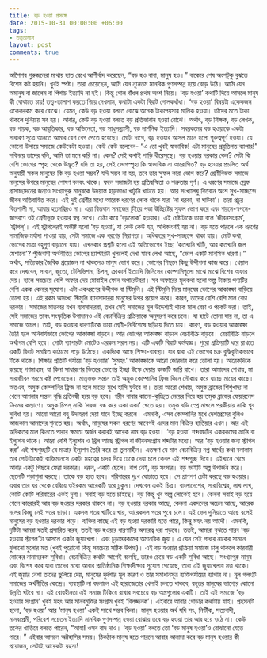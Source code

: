 ```yaml
---
title: বড় হওয়া প্রসঙ্গে
date: 2015-10-31 00:00:00 +06:00
tags:
- তত্ত্বতালাশ
layout: post
comments: true
---
```


আশৈশব গুরুজনেরা মাথায় হাত রেখে আশীর্বাদ করেছেন, “বড় হও বাবা, মানুষ হও।” বাক্যের শেষ অংশটুকু বুঝতে বিশেষ কষ্ট হয়নি। খুবই স্পষ্ট। তারা চেয়েছেন, আমি যেন ন্যূনতম মানবিক গুণসম্পন্ন হয়ে বেড়ে উঠি। আমি যেন অমানুষ বা জালেম বা পিশাচ ইত্যাদি না হই। কিন্তু গোল বাঁধল প্রথম অংশ নিয়ে। ‘বড় হওয়া’ কথাটি দিয়ে আসলে মানুষ কী বোঝাতে চায়! তত্ত্ব-তালাশ করতে গিয়ে দেখলাম, কথাটা একটা বিরাট গোলকধাঁধা। ‘বড় হওয়া’ বিষয়টা একেকজন একেকরকম করে বোঝে। যেমন, কেউ বড় হওয়া বলতে বোঝে অনেক টাকাপয়সার মালিক হওয়া। তাঁদের মতে টাকা থাকলে দুনিয়ায় সব হয়। আবার, কেউ বড় হওয়া বলতে বড় প্রতিভাবান হওয়া বোঝে। অর্থাৎ, বড় শিক্ষক, বড় লেখক, বড় গায়ক, বড় আবৃত্তিকার, বড় অভিনেতা, বড় সাধুসন্ন্যাসী, বড় দার্শনিক ইত্যাদি। সবরকমের বড় হওয়াকে একটা সাধারণ সূত্রে আনতে আমার বেশ বেগ পেতে হয়েছে। মোটা দাগে, বড় হওয়ার আসল মানে হলো গুরুত্বপূর্ণ হওয়া। যে কোনো উপায়ে সমাজে কেউকেটা হওয়া। কেউ কেউ বলেবেন- “এ তো খুবই স্বাভাবিক! এটা মানুষের প্রবৃত্তিগত ব্যাপার!” সবিনয়ে তাদের বলি, আমি তা মনে করি না। কেন? সেই কথাই পাড়ি ধীরেসুস্থে।
বড় হওয়ার দরকার কেন? সেটা কি বেশি ভোগের স্পৃহা থেকে উদ্ভূত? যদি তা হয়, সেই ভোগস্পৃহা কি স্বাভাবিক না আরোপিত? বড় হওয়ার প্রচলিত অর্থ অনুযায়ী সকল মানুষের কি বড় হওয়া সম্ভব? যদি সম্ভব না হয়, তবে তার সুফল কারা ভোগ করে?
শ্রেণীবিভক্ত সমাজে মানুষের উপরে মানুষের শোষণ বলবৎ থাকে। ফলে সমাজটা হয় প্রতিদ্বন্দ্বিতা ও শত্রুতায় পূর্ণ। এ ধরণের সমাজে স্রেফ গ্রাসাচ্ছাদনের জন্যও সংখ্যাগুরু মানুষকে উদয়াস্ত হাড়ভাঙা খাটুনি খাটতে হয়। আর সংখ্যালঘু বিত্তবান অংশ সুখ-সাচ্ছন্দে জীবন অতিবাহিত করে। এই দুই শ্রেণীর মধ্যে আরেক ধরণের লোক থাকে যারা ‘না ঘরকা, না ঘাটকা’। তারা প্রচুর বিত্তশালী না, আবার হতদরিদ্রও না। এরা বিত্তবান সমাজের চুঁইয়ে পড়া উচ্ছিষ্টের সুফল ভোগ করে এবং শয়নে-স্বপনে-জাগরণে ওই শ্রেণীভুক্ত হওয়ার স্বপ্ন দেখে। চেষ্টা করে ‘বড়লোক’ হওয়ার। এই চেষ্টাটাকে তারা বলে ‘জীবনসংগ্রাম’, ‘স্ট্রাগল্’। এই স্ট্রাগলেরই অভীষ্ট হলো ‘বড় হওয়া’, যা কেউ কেউ হয়, অধিকাংশই হয় না। বড় হতে পারলে এক ধরণের সামাজিক মর্যাদা পাওয়া যায়, সেটা সমাজে এক ধরণের নিরাপত্তা। অধিকতর সুখ-সাচ্ছন্দে থাকা যায়। মোট কথা, ভোগের মাত্রা বহুগুণ বাড়ানো যায়। এখনকার প্রশ্নটি হলো এই অতিভোগের ইচ্ছা ‘কতখানি খাঁটি, আর কতখানি জল মেশানো’?
পুঁজিবাদী অর্থনীতির ভোগের চ্যাপ্টারটা খুললেই দেখা যাবে লেখা আছে, “ভোগ একটি মানসিক ধারণা।” অর্থাৎ, সত্যিকার জৈবিক প্রয়োজন না থাকলেও মানুষ ভোগ করে। ভোগের পিছনে কিছু উদ্দীপনা কাজ করে। খেয়াল করে দেখবেন, সাবান, জুতো, টেলিভিশন, চিপস্, ক্রাকার্স ইত্যাদি জিনিসের কোম্পানিগুলো মাঝে মাঝে বিশেষ অফার দেয়। হালে সবচেয়ে বেশি অফার দেয় মোবাইল ফোন অপারেটররা। সব অফারের মূলকথা হলো অল্প টাকায় পণ্যটির বেশি একক কেনার সুযোগ। এটা একধরণের উদ্দীপক বা স্টিমুলি। এই স্টিমুলি দিয়ে মানুষের ভোগের আকাঙ্ক্ষা বাড়িয়ে তোলা হয়। এই রকম অসংখ্য স্টিমুলি ব্যাবসাদাররা মানুষের উপর প্রয়োগ করে। কারণ, তাদের বেশি বেশি মাল বেচা দরকার। সমাজের মাতব্বর যখন ব্যবসাদাররা, তখন সেই সমাজের মূল উদ্দেশ্যই থাকে মাল বেচা ও পকেট ভরা। তাই, সেই সমাজের তাবৎ সংস্কৃতিক উপাদানও এই বেচাবিক্রির প্রক্রিয়াকে অনুসরণ করে চলে। যা হাটে তোলা যায় না, তা এ সমাজে অচল। তাই, বড় হওয়ার ধারণাটিকে তারা শ্রেণী-নির্বিশেষে ছড়িয়ে দিতে চায়। কারণ, বড় হওয়ার আকাঙ্ক্ষা তৈরি হলে অনিবার্যভাবে ভোগের আকাঙ্ক্ষা বাড়বে। আর ভোগের আকাঙ্ক্ষা বাড়লে বেচাবিক্রি বাড়বে। বেচাবিক্রি বাড়লে অর্থাগম বেশি হবে।
 গোটা ব্যাপারটা মোটেও এরকম সরল নয়। এটি একটি বিরাট কর্মযজ্ঞ। পুরো প্রক্রিয়াটি ধরে রাখতে একটি বিরাট সমন্বিত কাঠামো গড়ে উঠেছে। একদিকে আছে শিক্ষা-ব্যবস্থা। যার দ্বারা এই ভোগের চক্র বুদ্ধিবৃত্তিকভাবে টিকে থাকে। শিক্ষার প্রতিটি পর্যায়ে ‘বড় হওয়ার’ ‘সুমহৎ’ আকাঙ্ক্ষাকে আরো জোরদার করে তোলা হয়। আরেকদিকে রয়েছে গণমাধ্যম, যা কিনা সাধারণের ভিতরে ভোগের ইচ্ছা উস্কে দেয়ার কাজটি জারি রাখে। তারা আমাদের শেখায়, মা সারাজীবন গরমে কষ্ট পেয়েছেন। মাতৃভক্ত সন্তান তাই অমুক কোম্পানির ফ্রিজ কিনে নৌকায় করে যাচ্ছে মায়ের কাছে। অতএব, অমুক কোম্পানির ফ্রিজ না হলে মায়ের মুখে হাসি ফুটবে না। তারা আরো শেখায়, অমুক ব্রান্ডের শিশুখাদ্য না খেলে আপনার সন্তান বুদ্ধি প্রতিবন্ধী হয়ে বড় হবে। গরীব বাবার কালো-কুচ্ছিত মেয়ের বিয়ে হয় তমুক ব্রান্ডের ফেয়ারনেস ক্রিমের কল্যাণে। অমুক চিপস্ নাকি ‘দরজা বন্ধ করে একা একা’ খেতে হয়। তমুক বডি স্প্রে মাখলে পরকীয়ায় নাকি খুব সুবিধা হয়। আরো আরো বহু উদাহরণ দেয়া যাবে ইচ্ছে করলে। এমনকি, এসব কোম্পানির মুখে দেশপ্রেমের বুলিও আজকাল আমাদের শুনতে হয়। অর্থাৎ, মানুষের সকল ধরণের আবেগই এদের মাল বিক্রির হাতিয়ার এখন। আর এই অধিকতর মাল কিনতে পারার ক্ষমতা অর্জন করারই আরেক নাম বড় হওয়া।
‘বড় হওয়া’ শব্দবন্ধটির একরকমের ভ্রান্তি বা ইল্যুশন থাকে। আরো বেশি ইল্যুশন ও থ্রিল আছে স্ট্রাগল বা জীবনসংগ্রাম শব্দটার মধ্যে। আর ‘বড় হওয়ার জন্য স্ট্রাগল করা’ এই শব্দগুচ্ছটি যে মাত্রার ইল্যুশন তৈরি করে তা তুলনাহীন। এতক্ষণ যে মাল বেচাবিক্রির নগ্ন স্বার্থের কথা বলালাম তার গোটাটাকেই ব্যক্তিমানসে একটা মহত্বের চাদর দিয়ে ঢেকে দেয়া চলে কেবল এই শব্দগুচ্ছ দিয়ে।
এইখানে থেমে আবার একটু পিছনে ফেরা দরকার। ধরুন, একটি ছেলে। বাপ নেই, বড় সংসার। বড় ভাইটি অল্প উপার্জন করে। ছেলেটি পড়াশুনা করছে। তাকে বড় হতে হবে। পরিবারের দুঃখ ঘোচাতে হবে। সে প্রাণপণ চেষ্টা করছে বড় হওয়ার। এবার তার ঘর থেকে বেরিয়ে ওইরকম আরেকটি ঘরে ঢুকুন। দেখবেন একই চিত্র। বাংলাদেশের, সারাবিশ্বের, লাখ লাখ, কোটি কোটি পরিবারের একই দৃশ্য। সবাই বড় হতে চাইছে। বড় কিন্তু খুব অল্প লোকেই হবে। কেননা সবাই বড় হয়ে গেলে কারোরই আর বড় হওয়ার দরকার থাকবে না। বড় হওয়ার দরকার আছে, কেননা একদলের অঢেল আছে, আরেক দলের কিচ্ছু নেই গতর ছাড়া। একদল গতর খাটিয়ে খায়, আরেকদল গতর পুষে চলে। এই ভেদ দুনিয়াতে আছে বলেই মানুষের বড় হওয়ার দরকার পড়ে। ব্যক্তির কাছে এই বড় হওয়া দরকারি হতে পারে, কিন্তু মহৎ নয় আদৌ। এমনকি, দৃষ্টিটা আমরা যতই প্রসারিত করব, ততই বড় হওয়ার ধারণাটির অসারত্ব ধরা পড়বে। ততই, আমারা বুঝতে পারব ‘বড় হওয়ার স্ট্রাগল’টা আসলে একটা জুয়াখেলা। এবং চূড়ান্তরকমের অমানবিক জুয়া। এ যেন সেই গাধার নাকের সামনে ঝুলানো মুলোর মত (খুবই পুরোনো কিন্তু সবচেয়ে সঠিক উপমা)।  এই বড় হওয়ার প্রক্রিয়া সমাজে চালু থাকলে কারবারী লোকের নানানরকম সুবিধা। বেচাবিক্রির কথাটা আগেই বলেছি, তারও চেয়ে বড় একটি সুবিধা আছে। সংখ্যাগুরু মানুষ এবং বিশেষ করে যারা তাদের মধ্যে আবার প্রাতিষ্ঠানিক শিক্ষাদীক্ষার সুযোগ পেয়েছে, তারা এই জুয়াখেলায় মত্ত থাকে। এই জুয়ার নেশা তাদের ভুলিয়ে দেয়, মানুষের দুর্দশার মূল কারণ ও তার সমাধানসূত্র ব্যক্তিপর্যায়ের ব্যাপার না। মূল গলৎটি সমাজের অর্থনীতির কেন্দ্রে। ব্যবস্থাটি না বদলালে এই হারাজেতার খেলাই চলতে থাকবে, বহুতর মানুষের ভাগ্যের কোনো উন্নতি ঘটবে না।
এই বোধহীনতা এই সমাজ টিকিয়ে রাখার সবচেয়ে বড় অস্ত্রগুলোর একটি। তাই এই সমাজে ‘বড় হওয়ার সংগ্রাম’ খুবই মহৎ আর মানবমুক্তির সংগ্রাম খুবই ‘বিপজ্জনক’।
এইবারে আবার গোড়ার কথাটায় যাই। প্রহসনটি হলো, ‘বড় হওয়া’ আর ‘মানুষ হওয়া’ একই সাথে সম্ভব কিনা। মানুষ হওয়ার অর্থ যদি সৎ, নির্ভীক, সত্যবাদী, মানবপ্রেমী, পরিবেশ সচেতন ইত্যাদি মানবিক গুণসম্পন্ন হওয়া বোঝায় তবে বড় হওয়া তার আর হয়ে ওঠে না। কেউ তর্কের খাতিরে বলতে পারেন, “আহা! ওসব বাদ দাও। ‘বড় হওয়া’ বলতে তো ‘বড় মানুষ হওয়া’ও বোঝানো যেতে পারে।” এইবার আসলে অট্টহাসির সময়। ঠিকঠাক মানুষ হতে পারলে আবার আলাদা করে বড় মানুষ হওয়ার কী প্রয়োজন, সেটাই আরেকটা রহস্য!
